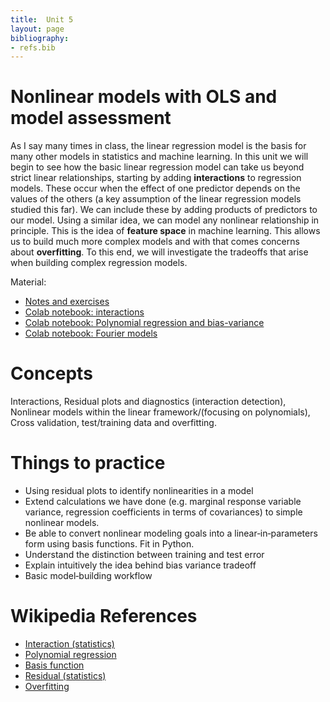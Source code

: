 ```yaml
---
title:  Unit 5 
layout: page
bibliography:
- refs.bib
---
```



# Nonlinear models with OLS and model assessment

As I say many times in class, the linear regression model is the basis for many other models in statistics and machine learning. In this unit we will begin to see how the basic linear regression model can take us beyond strict linear relationships, starting by adding **interactions** to regression models. These occur when the effect of one predictor depends on the values of the others (a key assumption of the linear regression models studied this far). We can include these by adding products of predictors to our model. Using a similar idea, we can model any nonlinear relationship in principle. This is the idea of **feature space** in machine learning.  This allows us to build much more complex models and with that comes concerns about **overfitting**. To this end, we will investigate the tradeoffs that arise when building complex regression models. 

Material: 
- [Notes and exercises](/public/latex_notes/unit5/unit5.pdf)
- [Colab notebook: interactions](https://colab.research.google.com/drive/1JVq9VHAbpSlGlngfMmf9N4NJuSKM8lKR?usp=sharing)
- [Colab notebook: Polynomial regression and bias-variance](https://colab.research.google.com/drive/1UuydrSV7Q7-O-ZyjBUGT-mOzo9NUFD3P?usp=sharing)
- [Colab notebook: Fourier models](https://colab.research.google.com/drive/1jIuaN8kWyb9Wp08yhatmWmetq3LwaJMH?usp=sharing)

# Concepts
Interactions, Residual plots and diagnostics (interaction detection), Nonlinear models within the linear framework/(focusing on polynomials), Cross validation, test/training data and overfitting. 

# Things to practice
- Using residual plots to identify nonlinearities in a model 
- Extend calculations we have done (e.g. marginal response variable variance, regression coefficients in terms of covariances) to simple nonlinear models. 
- Be able to convert nonlinear modeling goals into a linear‑in‑parameters form using basis functions. Fit in Python. 
- Understand the distinction between training and test error
- Explain intuitively the idea behind bias variance tradeoff
- Basic model‑building workflow

# Wikipedia References
- [Interaction (statistics)](https://en.wikipedia.org/wiki/Interaction_(statistics))
- [Polynomial regression](https://en.wikipedia.org/wiki/Polynomial_regression)
- [Basis function](https://en.wikipedia.org/wiki/Basis_function)
- [Residual (statistics)](https://en.wikipedia.org/wiki/Residual_(statistics))
- [Overfitting](https://en.wikipedia.org/wiki/Overfitting)
